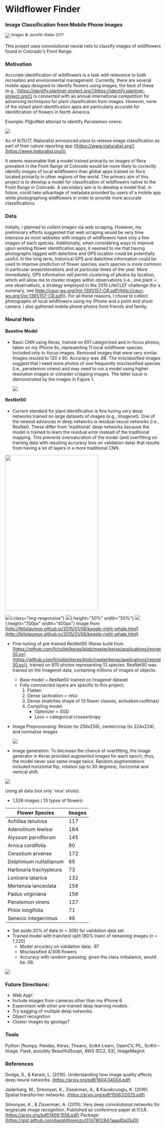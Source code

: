 # Wildflower Finder
### Image Classification from Mobile Phone Images

![](https://cloud.githubusercontent.com/assets/17363251/26757751/d79740ea-4884-11e7-8c55-51cadfe08fb4.jpg)
<sup>Images &copy; Jennifer Waller 2017</sup>

This project uses convolutional neural nets to classify images of wildflowers found in Colorado's Front Range.

### Motivation
Accurate identification of wildflowers is a task with relevance to both recreation and environmental management. Currently, there are several mobile apps designed to identify flowers using images; the best of these (e.g., [https://identify.plantnet-project.org/](https://identify.plantnet-project.org/)) is connected with an annual international competition for advancing techniques for plant classification from images. However, none of the extant plant identification apps are particularly accurate for identification of flowers in North America.

Example: Pl@ntNet attempt to identify Penstemon virens:

![](https://user-images.githubusercontent.com/17363251/27238145-0c3c0d5e-5289-11e7-9b8e-fc5d1523de40.jpg)

As of 6/15/17, iNaturalist announced plans to release image classification as part of their nature reporting app ([https://www.inaturalist.org/](https://www.inaturalist.org/))

It seems reasonable that a model trained primarily on images of flora prevalent in the Front Range of Colorado would be more likely to correctly identify images of local wildflowers than global apps trained on flora located primarily in other regions of the world. The primary aim of this project is to develop a model for classification of wildflowers native to the Front Range in Colorado. A secondary aim is to develop a model that, in future, could take advantage of metadata provided by users of a mobile app while photographing wildflowers in order to provide more accurate classifications.

### Data
Initially, I planned to collect images via web scraping. However, my preliminary efforts suggested that web scraping would be very time intensive as most websites with images of wildflowers have only a few images of each species. Additionally, when considering ways to improve upon existing flower identification apps, it seemed to me that having photographs tagged with date/time and GPS location could be potentially useful. In the long term, historical GPS and date/time information could be used to improve prediction of flower species; each species is more common in particular areas/elevations and at particular times of the year. More immediately, GPS information will permit clustering of photos by location, which will allow me to cluster images within observations (i.e., one plant = one observation), a strategy employed in the 2015 LifeCLEF challenge (for a summary, see [http://ceur-ws.org/Vol-1391/157-CR.pdf](http://ceur-ws.org/Vol-1391/157-CR.pdf)). For all these reasons, I chose to collect photographs of local wildflowers using my iPhone and a point and shoot camera. I also gathered mobile phone photos from friends and family.

### Neural Nets

#### Baseline Model

* Basic CNN using Keras, trained on 651 categorized and in­-focus photos, taken on my iPhone 6s, representing 11 local wildflower species. Included only in-focus images. Removed images that were very similar. Images resized to 120 x 90. Accuracy was .88. The misclassified images suggest that I need more photos of one frequently misclassified species (i.e., penstemon virens) and may need to run a model using higher resolution images or consider cropping images. The latter issue is demonstrated by the images in Figure 1.

    ![](https://cloud.githubusercontent.com/assets/17363251/26746371/55be1a22-47ac-11e7-97c7-4fb6e1cebfa2.png)

#### ResNet50

* Current standard for plant identification is fine tuning very deep networks trained on large datasets of images (e.g., Imagenet). One of the newest advances in deep networks is residual neural networks (i.e., ResNet). These differ from 'traditional' deep networks because the model is trained to learn the residual error instead of the traditional mapping. This prevents oversaturation of the model (and overfitting on training data with resulting accuracy loss on validation data) that results from having a lot of layers in a more traditional CNN.

<img src="https://user-images.githubusercontent.com/17363251/27237890-048256dc-5288-11e7-9bf7-22187d02f122.png" alt="" width="300" height="500">

![](https://user-images.githubusercontent.com/17363251/27237890-048256dc-5288-11e7-9bf7-22187d02f122.png){:class="img-responsive"}
![](https://user-images.githubusercontent.com/17363251/27237890-048256dc-5288-11e7-9bf7-22187d02f122.png){:height="50%" width="50%"}
![](https://user-images.githubusercontent.com/17363251/27237890-048256dc-5288-11e7-9bf7-22187d02f122.png){:height="700px" width="400px"}
Image from [http://felixlaumon.github.io/2015/01/08/kaggle-right-whale.html](http://felixlaumon.github.io/2015/01/08/kaggle-right-whale.html)

* Fine-tuning of pre-trained ResNet50 (Keras build from [https://github.com/fchollet/keras/blob/master/keras/applications/resnet50.py](https://github.com/fchollet/keras/blob/master/keras/applications/resnet50.py)), trained on 970 photos representing 13 species. ResNet50 was trained on the Imagenet data, containing millions of images of objects.

    * Base model = ResNet50 trained on Imagenet dataset
    * Fully connnected layers are specific to this project;
        1. Flatten
        2. Dense (activation = relu)
        3. Dense (matches shape of 13 flower classes, activation=softmax)
        4. Compiling model:
            * Optimizer = SGD
            * Loss = categorical crossentropy

* Image Preprocessing: Resize (to 256x256), center/crop (to 224x224), and normalize images

    ![](https://user-images.githubusercontent.com/17363251/26950899-86a595f2-4c5c-11e7-9de0-a60f0d66200c.png)

* Image generation: To decrease the chance of overfitting, the image generator in Keras provided augmented images for each epoch; thus, the model never saw same image twice. Random augmentations included horizontal flip, rotation (up to 30 degrees), horizontal and vertical shift.

![](https://user-images.githubusercontent.com/17363251/26950488-04433fc0-4c5b-11e7-8746-2f0fe0c5f13a.jpg)

Using all data (not only 'nice' shots):

* 1,526 images / 13 types of flowers:

| Flower Species | Images |
| ---------------------------------- | ------- |
| Achillea lanulosa| 117 |
| Adenolinum lewissi | 184 |
| Alyssum parviflorum | 145 |
| Arnica cordifolia | 80 |
| Cerastium arvense | 172 |
| Delphinium nuttallianum | 65 |
| Harbouria trachypleura | 73 |
| Lonicera tatarica | 132 |
| Mertensia lanceolata | 156 |
| Padus virginiana | 156 |
| Penstemon virens | 127 |
| Phlox longifolia | 71 |
| Senecio integerrimus | 48 |

* Set aside 20% of data (n = 306) for validation data set
* Trained model with train/test split (80% train) of remaining images (n = 1,220)
    * Model accuracy on validation data: .97
    * Misclassified 4/306 flowers
    * Accuracy with random guessing, given the class imbalance, would be .09.

![](https://user-images.githubusercontent.com/17363251/27237307-dfb1768c-5285-11e7-8986-8b2455a2a988.png)

<!-- Concerned that using all data leaves in some images that are very similar (e.g., when I tried repeatedly to take a nice shot and thus have 2 or 3 very similar images), so removed images that were very similar.  -->


### Future Directions:

* Web App!
* Include images from cameras other than my iPhone 6.
* Experiment with other pre-trained deep learning models.
* Try bagging of multiple deep networks.
* Object recognition
* Cluster images by geotags?


<!-- ### Geotagged Images

I hoped to be able to use gps location to improve model accuracy by allowing 'voting' on species classification by images taken for the same plant instance. This requires first labeling images that were taken of the same plant as belonging together. (See [exif_gps.py](https://github.com/jw15/capstone/blob/master/src/exif_gps.py) for code.) Unfortunately, when I used a third party camera app to take plant images, the app saved the location where I saved all the images to my iPhone's camera roll as the gps tag for every images. Thus, the GPS information for those images is not usable. However, I do have many images taken with my iPhone native phone app and these do have correct GPS tags. Another potential issue was accuracy/sensitivity of the GPS tags provided by the iPhone; fortunately, the GPS tags from iPhone's native camera app seem to be sufficiently sensitive for identifying individual plants. -->

<!-- This is a plot showing GPS locations for two plant species (achillea lanulosa, sand lily): [(plot)](http://ec2-34-226-23-205.compute-1.amazonaws.com:8105/#) -->

### Tools

Python (Numpy, Pandas, Keras, Theano, Scikit­-Learn, OpenCV, PIL, SciKit-­Image, Flask, possibly BeautifulSoup), AWS (EC2, S3), ImageMagick

### References

Dodge, S., & Karam, L. (2016). Understanding how image quality affects deep neural networks. [(https://arxiv.org/pdf/1604.04004.pdf)](https://arxiv.org/pdf/1604.04004.pdf)

Jaderberg, M., Simonyan, K., Zisserman, A., & Kavukcuoglu, K. (2016). Spatial transformer networks. [(https://arxiv.org/pdf/1506.02025.pdf)](https://arxiv.org/pdf/1506.02025.pdf)

Simonyan, K., & Zisserman, A. (2015). Very deep convolutional networks for large­scale image recognition. Published as conference paper at ICLR. [(https://arxiv.org/pdf/1409.1556.pdf)](https://arxiv.org/pdf/1409.1556.pdf)
Package: [(https://gist.github.com/baraldilorenzo/07d7802847aaad0a35d3)](https://gist.github.com/baraldilorenzo/07d7802847aaad0a35d3)
